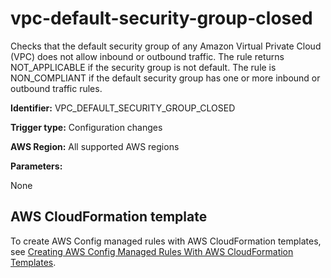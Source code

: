 # vpc\-default\-security\-group\-closed<a name="vpc-default-security-group-closed"></a>

Checks that the default security group of any Amazon Virtual Private Cloud \(VPC\) does not allow inbound or outbound traffic\. The rule returns NOT\_APPLICABLE if the security group is not default\. The rule is NON\_COMPLIANT if the default security group has one or more inbound or outbound traffic rules\.

**Identifier:** VPC\_DEFAULT\_SECURITY\_GROUP\_CLOSED

**Trigger type:** Configuration changes

**AWS Region:** All supported AWS regions

**Parameters:**

None  

## AWS CloudFormation template<a name="w29aac11c33c17b7d391c15"></a>

To create AWS Config managed rules with AWS CloudFormation templates, see [Creating AWS Config Managed Rules With AWS CloudFormation Templates](aws-config-managed-rules-cloudformation-templates.md)\.